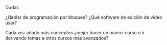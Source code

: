 Dudas

¿Hablar de programación por bloques?
¿Qué software de edición de video usar?

Cada vez añado más conceptos ¿mejor hacer un macro-curso o ir derivando temas a otros cursos más avanzados?
